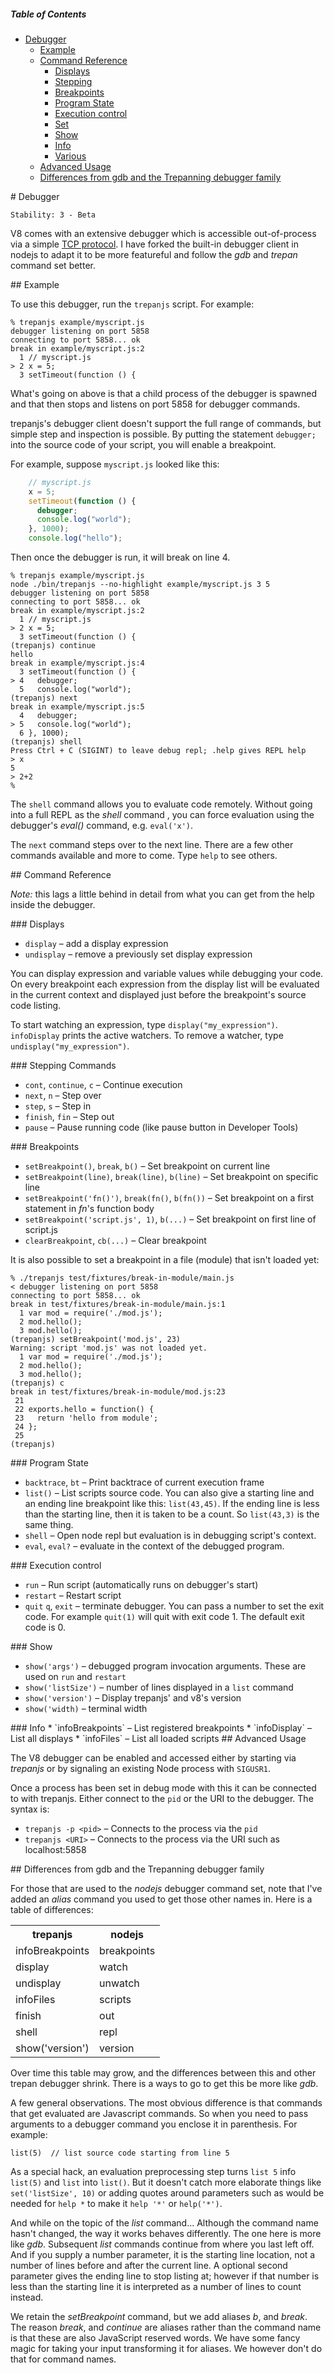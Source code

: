 ##### Table of Contents

* [Debugger](#debugger)
  * [Example](#example)
  * [Command Reference](#cmd-ref)
    * [Displays](#displays)
    * [Stepping](#stepping)
    * [Breakpoints](#brkpts)
    * [Program State](#state)
    * [Execution control](#ctrl)
    * [Set](#set)
    * [Show](#show)
    * [Info](#info)
    * [Various](#various)
  * [Advanced Usage](#advanced)
  * [Differences from gdb and the Trepanning debugger family](#diff)

<a name="debugger">
# Debugger
</a>

    Stability: 3 - Beta

<!-- type=misc -->

V8 comes with an extensive debugger which is accessible out-of-process
via a simple
[TCP protocol](http://code.google.com/p/v8/wiki/DebuggerProtocol).  I
have forked the built-in debugger client in nodejs to adapt it to be
more featureful and follow the *gdb* and *trepan* command set better.


<a name="example">
## Example
</a>

To use this debugger, run the `trepanjs` script. For example:

    % trepanjs example/myscript.js
    debugger listening on port 5858
    connecting to port 5858... ok
    break in example/myscript.js:2
      1 // myscript.js
    > 2 x = 5;
      3 setTimeout(function () {

What's going on above is that a child process of the debugger is
spawned and that then stops and listens on port 5858 for debugger commands.

trepanjs's debugger client doesn't support the full range of commands,
but simple step and inspection is possible. By putting the statement
`debugger;` into the source code of your script, you will enable a
breakpoint.

For example, suppose `myscript.js` looked like this:

```javascript
    // myscript.js
    x = 5;
    setTimeout(function () {
      debugger;
      console.log("world");
    }, 1000);
    console.log("hello");
```

Then once the debugger is run, it will break on line 4.

    % trepanjs example/myscript.js
    node ./bin/trepanjs --no-highlight example/myscript.js 3 5
    debugger listening on port 5858
    connecting to port 5858... ok
    break in example/myscript.js:2
      1 // myscript.js
    > 2 x = 5;
      3 setTimeout(function () {
    (trepanjs) continue
    hello
    break in example/myscript.js:4
      3 setTimeout(function () {
    > 4   debugger;
      5   console.log("world");
    (trepanjs) next
	break in example/myscript.js:5
      4   debugger;
    > 5   console.log("world");
      6 }, 1000);
    (trepanjs) shell
    Press Ctrl + C (SIGINT) to leave debug repl; .help gives REPL help
    > x
    5
    > 2+2
    %

The `shell` command allows you to evaluate code remotely. Without going
into a full REPL as the *shell* command , you can force evaluation
using the debugger's *eval()* command, e.g. `eval('x')`.

The `next` command steps over to the next line. There are a few other
commands available and more to come. Type `help` to see others.

<a name="cmd-ref"/>
## Command Reference

*Note:* this lags a little behind in detail from what you can get from the help inside the debugger.

<a name="displays"/>
### Displays

* `display` &ndash; add a display expression
* `undisplay` &ndash; remove a previously set display expression

You can display expression and variable values while debugging your code.
On every breakpoint each expression from the display list will be evaluated
in the current context and displayed just before the breakpoint's source code
listing.

To start watching an expression, type `display("my_expression")`. `infoDisplay`
prints the active watchers. To remove a watcher, type
`undisplay("my_expression")`.

<a name="stepping"/>
### Stepping Commands

* `cont`, `continue`, `c` &ndash; Continue execution
* `next`, `n` &ndash; Step over
* `step`, `s` &ndash; Step in
* `finish`, `fin` &ndash; Step out
* `pause` &ndash; Pause running code (like pause button in Developer Tools)

<a name="brkpts"/>
### Breakpoints

* `setBreakpoint()`, `break`, `b()` &ndash; Set breakpoint on current line
* `setBreakpoint(line)`, `break(line)`, `b(line)` &ndash; Set breakpoint on specific line
* `setBreakpoint('fn()')`, `break(fn()`, `b(fn())` &ndash; Set breakpoint on a first statement in
*fn*'s function body
* `setBreakpoint('script.js', 1)`, `b(...)` &ndash; Set breakpoint on first line of
script.js
* `clearBreakpoint`, `cb(...)` &ndash; Clear breakpoint

It is also possible to set a breakpoint in a file (module) that
isn't loaded yet:

    % ./trepanjs test/fixtures/break-in-module/main.js
    < debugger listening on port 5858
    connecting to port 5858... ok
    break in test/fixtures/break-in-module/main.js:1
      1 var mod = require('./mod.js');
      2 mod.hello();
      3 mod.hello();
    (trepanjs) setBreakpoint('mod.js', 23)
    Warning: script 'mod.js' was not loaded yet.
      1 var mod = require('./mod.js');
      2 mod.hello();
      3 mod.hello();
    (trepanjs) c
    break in test/fixtures/break-in-module/mod.js:23
     21
     22 exports.hello = function() {
     23   return 'hello from module';
     24 };
     25
    (trepanjs)

<a name="state"/>
### Program State

* `backtrace`, `bt` &ndash; Print backtrace of current execution frame
* `list()` &ndash; List scripts source code. You can also give a starting line
and an ending line breakpoint like this: `list(43,45)`. If the ending line is less than
the starting line, then it is taken to be a count. So `list(43,3)` is the same thing.
* `shell` &ndash; Open node repl but evaluation is in debugging script's context.
* `eval`, `eval?` &ndash; evaluate in the context of the debugged program.

<a name="ctrl"/>
### Execution control

* `run` &ndash; Run script (automatically runs on debugger's start)
* `restart` &ndash; Restart script
* `quit` `q`, `exit` &ndash; terminate debugger. You can pass a number to set the exit code. For example `quit(1)` will quit with exit code 1. The default exit code is 0.

<a name="show"/>
### Show

* `show('args')` &ndash; debugged program invocation arguments. These are used on `run` and `restart`
* `show('listSize')` &ndash; number of lines displayed in a `list` command
* `show('version')` &ndash; Display trepanjs' and v8's version
* `show('width)` &ndash; terminal width

<a name="info"/>
### Info
* `infoBreakpoints` &ndash; List registered breakpoints
* `infoDisplay` &ndash; List all displays
* `infoFiles` &ndash; List all loaded scripts

<a name="advanced"/>
## Advanced Usage
</a>

The V8 debugger can be enabled and accessed either by starting via *trepanjs*
or by signaling an existing Node process with `SIGUSR1`.

Once a process has been set in debug mode with this it can be connected to
with trepanjs. Either connect to the `pid` or the URI to the debugger.
The syntax is:

* `trepanjs -p <pid>` &ndash; Connects to the process via the `pid`
* `trepanjs <URI>` &ndash; Connects to the process via the URI such as localhost:5858

<a name="diff"/>
## Differences from gdb and the Trepanning debugger family

For those that are used to the *nodejs* debugger command set, note that I've added an
*alias* command you used to get those other names in. Here is a table of differences:

<table>
  <tr>
    <th>trepanjs</th>
    <th>nodejs</th>
  </tr>
  <tr>
    <td>infoBreakpoints</td>
    <td>breakpoints</td>
  <tr>
    <td>display</td>
    <td>watch</td>
  </tr>
  <tr>
    <td>undisplay</td>
    <td>unwatch</td>
  </tr>
  <tr>
    <td>infoFiles</td>
    <td>scripts</td>
  </tr>
  <tr>
    <td>finish</td>
    <td>out</td>
  </tr>
  <tr>
    <td>shell</td>
    <td>repl</td>
  </tr>
  <tr>
    <td>show('version')</td>
    <td>version</td>
  </tr>
</table>

Over time this table may grow, and the differences between this and
other trepan debugger shrink. There is a ways to go to get this be
more like *gdb*.

A few general observations. The most obvious difference is that commands
that get evaluated are Javascript commands. So when you need to pass
arguments to a debugger command you enclose it in parenthesis.  For
example:

    list(5)  // list source code starting from line 5

As a special hack, an evaluation preprocessing step turns `list 5` info `list(5)` and `list` into `list()`. But it doesn't catch  more elaborate things like `set('listSize', 10)` or adding quotes around parameters such as would be needed for `help *` to make it `help '*'` or `help('*')`.

And while on the topic of the *list* command...  Although the command name hasn't changed, the way it works behaves differently. The one
here is more like *gdb*. Subsequent *list* commands continue from where you last left off. And if you supply a number parameter, it is the starting line location, not a number of lines before and after the current line. A optional second parameter gives the ending line to stop listing at; however if that number is less than the starting line it is interpreted as a number of lines to count instead.

We retain the *setBreakpoint* command, but we add aliases *b*, and *break*. The reason *break*, and *continue* are aliases rather than the command name is that these are also JavaScript reserved words. We have some fancy magic for taking your input transforming it for aliases. We however don't do that for command names.

